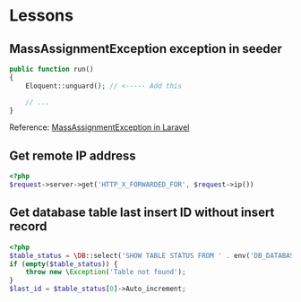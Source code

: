 # Lessons

## MassAssignmentException exception in seeder

```php
public function run()
{
    Eloquent::unguard(); // <----- Add this

    // ...
}
```

Reference: [MassAssignmentException in Laravel](http://stackoverflow.com/questions/22280136/massassignmentexception-in-laravel/25566046#25566046)

## Get remote IP address

```php
<?php
$request->server->get('HTTP_X_FORWARDED_FOR', $request->ip())
```

## Get database table last insert ID without insert record

```php
<?php
$table_status = \DB::select('SHOW TABLE STATUS FROM ' . env('DB_DATABASE') . ' WHERE Name = "table_name"');
if (empty($table_status)) {
	throw new \Exception('Table not found');
}
$last_id = $table_status[0]->Auto_increment;
```
